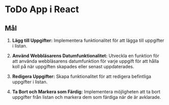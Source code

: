 # ToDo App i React

## Mål

1. **Lägg till Uppgifter:** Implementera funktionalitet för att lägga till uppgifter i listan.

2. **Använd Webbläsarens Datumfunktionalitet:** Utveckla en funktion för att använda webbläsarens datumfunktion för varje uppgift för att hålla koll på när uppgiften skapades eller senast uppdaterades.

3. **Redigera Uppgifter:** Skapa funktionalitet för att redigera befintliga uppgifter i listan.

4. **Ta Bort och Markera som Färdig:** Implementera möjligheten att ta bort uppgifter från listan och markera dem som färdiga när de är avklarade.
